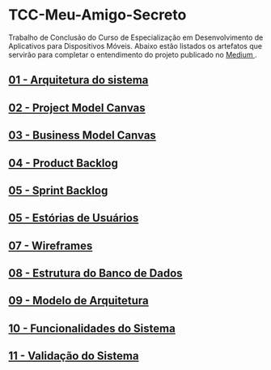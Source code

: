 # TCC-Meu-Amigo-Secreto
Trabalho de Conclusão do Curso de Especialização em Desenvolvimento de Aplicativos para Dispositivos Móveis.
Abaixo estão listados os artefatos que servirão para completar o entendimento do projeto publicado no <a href="https://medium.com/p/56d6a1d5fed3"> Medium </a>.

## [01 - Arquitetura do sistema](estrutura-banco-dados.md)

## [02 - Project Model Canvas](project-model-canvas.md)

## [03 - Business Model Canvas](business-model-canvas.md)

## [04 - Product Backlog](product-backlog.md)

## [05 - Sprint Backlog](sprint-backlog.md)

## [05 - Estórias de Usuários](estorias-usuarios.md)

## [07 - Wireframes](wireframes.md)

## [08 - Estrutura do Banco de Dados](estrutura-banco-dados.md)

## [09 - Modelo de Arquitetura](arquitetura.md)

## [10 - Funcionalidades do Sistema](funcionalidades-aplicacao.md)

## [11 - Validação do Sistema](valiadao-aplicacao.md)
